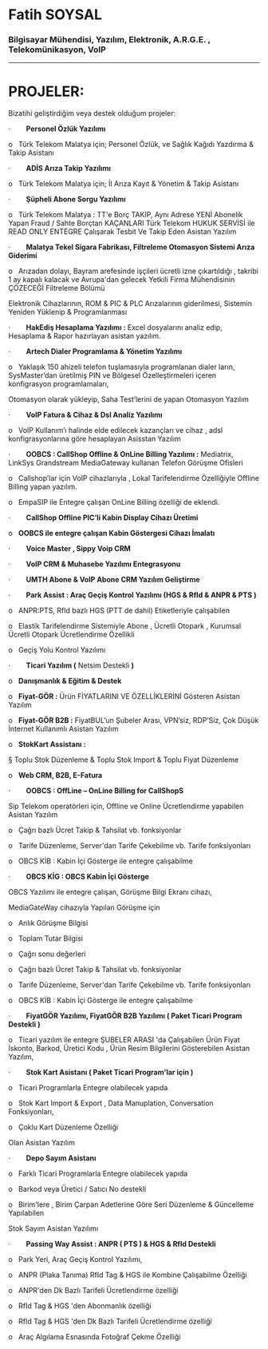 # **Fatih SOYSAL**

### **Bilgisayar Mühendisi, Yazılım, Elektronik, A.R.G.E. , Telekomünikasyon, VoIP**

---

# PROJELER:

Bizatihi geliştirdiğim veya destek olduğum projeler:

·        **Personel Özlük Yazılımı**

o   Türk Telekom Malatya için; Personel Özlük, ve Sağlık Kağıdı Yazdırma & Takip Asistanı

·        **ADİS Arıza Takip Yazılımı**

o   Türk Telekom Malatya için; İl Arıza Kayıt & Yönetim & Takip Asistanı

·        **Şüpheli Abone Sorgu Yazılımı**

o   Türk Telekom Malatya : TT'e Borç TAKIP, Aynı Adrese YENİ Abonelik Yapan Fraud / Sahte Borçtan KAÇANLARI Türk Telekom HUKUK SERVİSİ ile READ ONLY ENTEGRE Çalışarak Tesbit Ve Takip Eden Asistan Yazılım

·        **Malatya Tekel Sigara Fabrikası, Filtreleme Otomasyon Sistemi Arıza Giderimi**

o   Arızadan dolayı, Bayram arefesinde işçileri ücretli izne çıkartıldığı , takribi 1 ay kapalı kalacak ve Avrupa'dan gelecek Yetkili Firma Mühendisinin ÇÖZECEĞİ Filtreleme Bölümü

Elektronik Cihazlarının, ROM & PIC & PLC Arızalarının giderilmesi, Sistemin Yeniden Yüklenip & Programlanması

·        **HakEdiş Hesaplama Yazılımı :** Excel dosyalarını analiz edip, Hesaplama & Rapor hazırlayan asistan yazılım.

·        **Artech Dialer Programlama & Yönetim Yazılımı**

o   Yaklaşık 150 ahizeli telefon tuşlamasıyla programlanan dialer ların, SysMaster’dan üretilmiş PIN ve Bölgesel Özelleştirmeleri içeren konfigrasyon programlamaları,

Otomasyon olarak yükleyip, Saha Test’lerini de yapan Otomasyon Yazılım

·        **VoIP Fatura & Cihaz & Dsl Analiz Yazılımı**

o   VoIP Kullanım’ı halinde elde edilecek kazançları ve cihaz , adsl konfigrasyonlarına göre hesaplayan Asisstan Yazılım

·        **OOBCS : CallShop Offline & OnLine Billing Yazılımı :** Mediatrix, LinkSys Grandstream MediaGateway kullanan Telefon Görüşme Ofisleri

o   Callshop’lar için VoIP cihazlarıyla , Lokal Tarifelendirme Özelliğiyle Offline Billing yapan yazılım.

o   EmpaSIP ile Entegre çalışan OnLine Billing özelliği de eklendi.

·        **CallShop Offline PIC’li Kabin Display Cihazı Üretimi**

o   **OOBCS ile entegre çalışan Kabin Göstergesi Cihazı İmalatı**

·        **Voice Master , Sippy Voip CRM**

·        **VoIP CRM & Muhasebe Yazılımı Entegrasyonu**

·        **UMTH Abone & VoIP Abone CRM Yazılım Geliştirme**

·        **Park Assist : Araç Geçiş Kontrol Yazılımı (HGS & RfId & ANPR & PTS )**

o   ANPR:PTS, RfId bazlı HGS (PTT de dahil) Etiketleriyle çalışabilen

o   Elastik Tarifelendirme Sistemiyle Abone , Ücretli Otopark , Kurumsal Ücretli Otopark Ücretlendirme Özellikli

o   Geçiş Yolu Kontrol Yazılımı

·        **Ticari Yazılım (** Netsim Destekli **)**

o   **Danışmanlık & Eğitim & Destek**

o   **Fiyat-GÖR :** Ürün FİYATLARINI VE ÖZELLİKLERİNİ Gösteren Asistan Yazılım

o   **Fiyat-GÖR B2B :** FiyatBUL’un Şubeler Arası, VPN’siz, RDP’Siz, Çok Düşük İnternet Kullanımlı Asistan Yazılım

o   **StokKart Assistanı :**

§ Toplu Stok Düzenleme & Toplu Stok Import & Toplu Fiyat Düzenleme

o   **Web CRM, B2B, E-Fatura**

·        **OOBCS : OffLine – OnLine Billing for CallShopS**

Sip Telekom operatörleri için, Offline ve Online Ücretlendirme yapabilen Asistan Yazılım

o   Çağrı bazlı Ücret Takip & Tahsilat vb. fonksiyonlar

o   Tarife Düzenleme, Server'dan Tarife Çekebilme vb. Tarife fonksiyonları

o   OBCS KİB : Kabin İçi Gösterge ile entegre çalışabilme

·        **OBCS KİG : OBCS Kabin İçi Gösterge**

OBCS Yazılımı ile entegre çalışan, Görüşme Bilgi Ekranı cihazı,

MediaGateWay cihazıyla Yapılan Görüşme için

o   Anlık Görüşme Bilgisi

o   Toplam Tutar Bilgisi

o   Çağrı sonu değerleri

o   Çağrı bazlı Ücret Takip & Tahsilat vb. fonksiyonlar

o   Tarife Düzenleme, Server'dan Tarife Çekebilme vb. Tarife fonksiyonları

o   OBCS KİB : Kabin İçi Gösterge ile entegre çalışabilme

·        **FiyatGÖR Yazılımı, FiyatGÖR B2B Yazılımı ( Paket Ticari Program Destekli )**

o   Ticari yazılım ile entegre ŞUBELER ARASI 'da Çalışabilen Ürün Fiyat İskonto, Barkod, Üretici Kodu , Ürün Resim Bilgilerini Gösterebilen Asistan Yazılım,

·        **Stok Kart Asistanı ( Paket Ticari Program'lar için )**

o   Ticari Programlarla Entegre olabilecek yapıda

o   Stok Kart Import & Export , Data Manuplation, Conversation Fonksiyonları,

o   Çoklu Kart Düzenleme Özelliği

Olan Asistan Yazılım

·        **Depo Sayım Asistanı**

o   Farklı Ticari Programlarla Entegre olabilecek yapıda

o   Barkod veya Üretici / Satıcı No destekli

o   Birim'lere , Birim Çarpan Adetlerine Göre Seri Düzenleme & Güncelleme Yapılabilen

Stok Sayım Asistan Yazılımı

·        **Passing Way Assist : ANPR ( PTS ) & HGS & RfId Destekli**

o   Park Yeri, Araç Geçiş Kontrol Yazılımı,

o   ANPR (Plaka Tanıma) RfId Tag & HGS ile Kombine Çalışabilme Özelliği

o   ANPR'den Dk Bazlı Tarifeli Ücretlendirme özelliği

o   RfId Tag & HGS 'den Abonmanlık özelliği

o   RfId Tag & HGS 'den Dk Bazlı Tarifeli Ücretlendirme özelliği

o   Araç Algılama Esnasında Fotoğraf Çekme Özelliği
